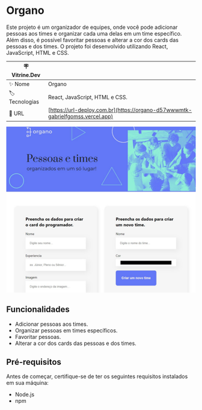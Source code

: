 # Organo

Este projeto é um organizador de equipes, onde você pode adicionar pessoas aos times e organizar cada uma delas em um time específico. Além disso, é possível favoritar pessoas e alterar a cor dos cards das pessoas e dos times. O projeto foi desenvolvido utilizando React, JavaScript, HTML e CSS.

| :placard: Vitrine.Dev |     |
| -------------  | --- |
| :sparkles: Nome        | Organo
| :label: Tecnologias | React, JavaScript, HTML e CSS.
| :rocket: URL         | [https://url-deploy.com.br](https://organo-d57wwwmtk-gabrielfgomss.vercel.app)

<!-- Inserir imagem com a #vitrinedev ao final do link -->
![](organo.jpeg#vitrinedev)

## Funcionalidades

- Adicionar pessoas aos times.
- Organizar pessoas em times específicos.
- Favoritar pessoas.
- Alterar a cor dos cards das pessoas e dos times.

## Pré-requisitos

Antes de começar, certifique-se de ter os seguintes requisitos instalados em sua máquina:

- Node.js
- npm
